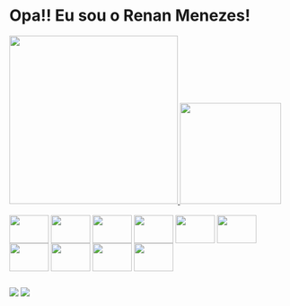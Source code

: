 <h1> Opa!! Eu sou o Renan Menezes! </h1>

<div>
  <a href="https://github.com/renan-menezess">
    <img height="300em" src="https://github-readme-stats.vercel.app/api/top-langs/?username=renan-menezess&langs_count=8&langs-count=168&theme=dracula">
    <img height="180em" src="https://github-readme-stats.vercel.app/api?username=renan-menezess&show_icons=true&theme=dracula">
    
  </a>
</div>

<div style="display: inline_block"> <br>
  
  <img align="center" height="50" width="70" src="https://cdn.jsdelivr.net/gh/devicons/devicon/icons/html5/html5-original.svg" />
  <img align="center" height="50" width="70" src="https://cdn.jsdelivr.net/gh/devicons/devicon/icons/css3/css3-original.svg" />
  <img align="center" height="50" width="70" src="https://cdn.jsdelivr.net/gh/devicons/devicon/icons/sass/sass-original.svg"> 
  <img align="center" height="50" width="70" src="https://cdn.jsdelivr.net/gh/devicons/devicon/icons/javascript/javascript-original.svg" />
  <img align="center" height="50" width="70" src="https://cdn.jsdelivr.net/gh/devicons/devicon/icons/nodejs/nodejs-original.svg" />     
  <img align="center" height="50" width="70" src="https://cdn.jsdelivr.net/gh/devicons/devicon/icons/typescript/typescript-original.svg" />
  <img align="center" height="50" width="70" src="https://cdn.jsdelivr.net/gh/devicons/devicon/icons/git/git-original.svg" />
  <img align="center" height="50" width="70" src="https://cdn.jsdelivr.net/gh/devicons/devicon/icons/figma/figma-original.svg" />
  <img align="center" height="50" width="70" src="https://cdn.jsdelivr.net/gh/devicons/devicon/icons/angularjs/angularjs-original.svg" />
  <img align="center" height="50" width="70" src="https://cdn.jsdelivr.net/gh/devicons/devicon/icons/vscode/vscode-original.svg" />

</div>

##

<div>
    <a href="https://www.linkedin.com/in/renancoelhodasilvamenezes" target="_blank"><img src="https://img.shields.io/badge/LinkedIn-0077B5?style=for-the-badge&logo=linkedin&logoColor=white" target="_blank"></a>
    <a href="mailto:2003renancsm@gmail.com" target="_blank"><img src="https://img.shields.io/badge/Gmail-D14836?style=for-the-badge&logo=gmail&logoColor=white" target="_blank"></a>
</div>
